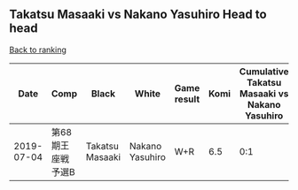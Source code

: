 ## Takatsu Masaaki vs Nakano Yasuhiro Head to head

[Back to ranking](../../index.md)




| **Date** | **Comp** | **Black** | **White** | **Game result** | **Komi** | **Cumulative Takatsu Masaaki vs Nakano Yasuhiro** | **Takatsu Masaaki streak** | **Nakano Yasuhiro streak** | 
| --- | --- | --- | --- | --- | --- | --- | --- | --- |
| 2019-07-04 | 第68期王座戦予選B | Takatsu Masaaki | Nakano Yasuhiro | W+R | 6.5 | 0:1 | 0 | 1 |




